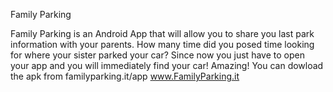 Family Parking

Family Parking is an Android App that will allow you to share you last park information with your parents.
How many time did you posed time looking for where your sister parked your car? 
Since now you just have to open your app and you will immediately find your car! Amazing!
You can dowload the apk from familyparking.it/app
www.FamilyParking.it
